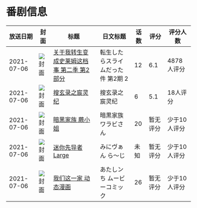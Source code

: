 # 番剧信息

|放送日期|封面|标题|日文标题|话数|评分|评分人数|
|---|---|---|---|---|---|---|
|2021-07-06|![封面](https://lain.bgm.tv/pic/cover/c/c5/e7/302523_1wCsw.jpg)|[关于我转生变成史莱姆这档事 第二季 第2部分](https://bangumi.tv/subject/302523)|転生したらスライムだった件 第2期 2|12|6.1|4878人评分|
|2021-07-06|![封面](https://lain.bgm.tv/pic/cover/c/d9/c2/311708_s356D.jpg)|[搜玄录之宸灵纪](https://bangumi.tv/subject/311708)|搜玄录之宸灵纪|6|5.1|18人评分|
|2021-07-06|![封面](https://lain.bgm.tv/pic/cover/c/88/2b/340515_tG8bW.jpg)|[暗黑家族 蕨小姐](https://bangumi.tv/subject/340515)|暗黒家族 ワラビさん|20|暂无评分|少于10人评分|
|2021-07-06|![封面](https://lain.bgm.tv/pic/cover/c/d0/88/341040_1Canr.jpg)|[迷你先导者Large](https://bangumi.tv/subject/341040)|みにヴぁん ら～じ|未知|暂无评分|少于10人评分|
|2021-07-06|![封面](https://lain.bgm.tv/pic/cover/c/ae/6e/485725_f5WXW.jpg)|[我们这一家 动态漫画](https://bangumi.tv/subject/485725)|あたしンち ムービーコミック|26|暂无评分|少于10人评分|
